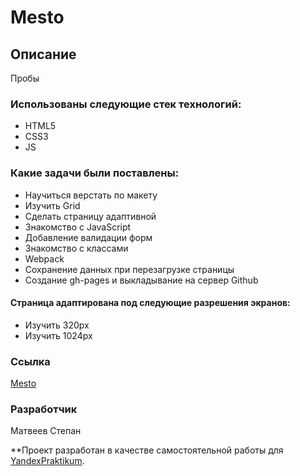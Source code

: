# Mesto


## Описание 
Пробы 


### Использованы следующие стек технологий: 
* HTML5
* CSS3
* JS

### Какие задачи были поставлены:
* Научиться верстать по макету 
* Изучить Grid
* Сделать страницу адаптивной
* Знакомство с JavaScript
* Добавление валидации форм
* Знакомство с классами
* Webpack
* Сохранение данных при перезагрузке страницы
* Создание gh-pages и выкладывание на сервер Github 

#### Страница адаптирована под следующие разрешения экранов:
* Изучить 320px
* Изучить 1024px


### Ссылка
[Mesto](https://stepanmatveev.github.io/mesto)


### Разработчик
Матвеев Степан


**Проект разработан в качестве самостоятельной работы для [YandexPraktikum](https://praktikum.yandex.ru/). 
